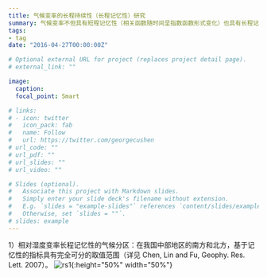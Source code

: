 ```yaml
---
title: 气候变率的长程持续性（长程记忆性）研究
summary: 气候变率不但具有短程记忆性（相关函数随时间呈指数函数形式变化）也具有长程记忆性（相关函数随时间呈幂律函数形式变化）。
tags:
- tag
date: "2016-04-27T00:00:00Z"

# Optional external URL for project (replaces project detail page).
# external_link: ""

image:
  caption: 
  focal_point: Smart

# links:
# - icon: twitter
#   icon_pack: fab
#   name: Follow
#   url: https://twitter.com/georgecushen
# url_code: ""
# url_pdf: ""
# url_slides: ""
# url_video: ""

# Slides (optional).
#   Associate this project with Markdown slides.
#   Simply enter your slide deck's filename without extension.
#   E.g. `slides = "example-slides"` references `content/slides/example-slides.md`.
#   Otherwise, set `slides = ""`.
# slides: example
---
```


1）相对湿度变率长程记忆性的气候分区：在我国中部地区的南方和北方，基于记忆性的指标具有完全可分的取值范围（详见 Chen, Lin and Fu, Geophy. Res. Lett. 2007）。
![rs1](/media/rs1.png){:height="50%" width="50%"}
